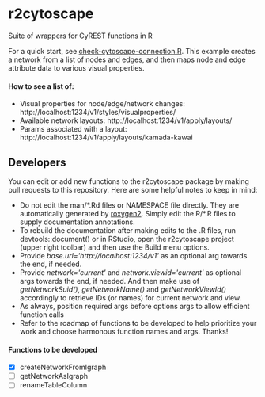 # r2cytoscape 
Suite of wrappers for CyREST functions in R

For a quick start, see [check-cytoscape-connection.R](../check-cytoscape-connection.R). This example creates a network from a list of nodes and edges, and then maps node and edge attribute data to various visual properties.

#### How to see a list of:
* Visual properties for node/edge/network changes: http://localhost:1234/v1/styles/visualproperties/
* Available network layouts: http://localhost:1234/v1/apply/layouts/
* Params associated with a layout: http://localhost:1234/v1/apply/layouts/kamada-kawai


## Developers
You can edit or add new functions to the r2cytoscape package by making pull requests to this repository. Here are some helpful notes to keep in mind:
* Do not edit the man/\*.Rd files or NAMESPACE file directly. They are automatically generated by [roxygen2](https://cran.r-project.org/web/packages/roxygen2/vignettes/roxygen2.html). Simply edit the R/\*.R files to supply documentation annotations.
* To rebuild the documentation after making edits to the .R files, run devtools::document() or in RStudio, open the r2cytoscape project (upper right toolbar) and then use the Build menu options.
* Provide *base.url='http://<span></span>localhost:1234/v1'* as an optional arg towards the end, if needed.
* Provide *network='current'* and *network.viewid='current'* as optional args towards the end, if needed. And then make use of *getNetworkSuid()*, *getNetworkName()* and *getNetworkViewId()* accordingly to retrieve IDs (or names) for current network and view.
* As always, position required args before options args to allow efficient function calls
* Refer to the roadmap of functions to be developed to help prioritize your work and choose harmonous function names and args. Thanks!

#### Functions to be developed
- [X] createNetworkFromIgraph
- [ ] getNetworkAsIgraph
- [ ] renameTableColumn
